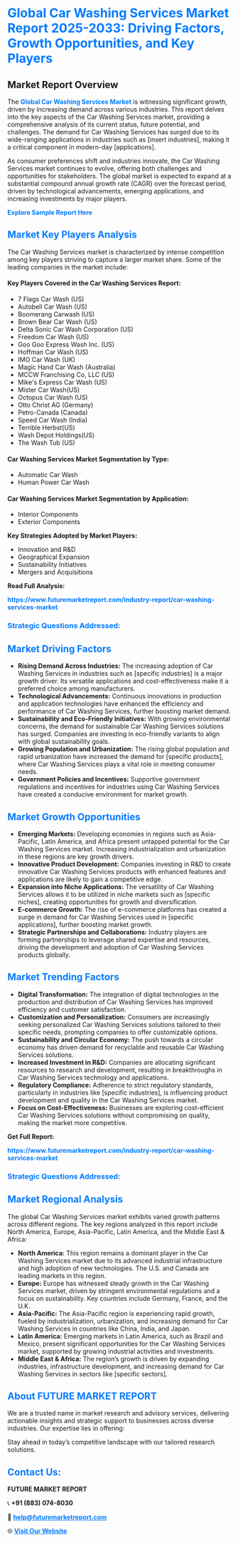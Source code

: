 <h1 style="color: #007BFF;">Global Car Washing Services Market Report 2025-2033: Driving Factors, Growth Opportunities, and Key Players</h1>

<section id="overview">
<h2>Market Report Overview</h2>
<p>The <a href="https://www.futuremarketreport.com/industry-report/car-washing-services-market" style="color: #007BFF; text-decoration: none;"><strong>Global Car Washing Services Market</strong></a> is witnessing significant growth, driven by increasing demand across various industries. This report delves into the key aspects of the Car Washing Services market, providing a comprehensive analysis of its current status, future potential, and challenges. The demand for Car Washing Services has surged due to its wide-ranging applications in industries such as [insert industries], making it a critical component in modern-day [applications].</p>
<p>As consumer preferences shift and industries innovate, the Car Washing Services market continues to evolve, offering both challenges and opportunities for stakeholders. The global market is expected to expand at a substantial compound annual growth rate (CAGR) over the forecast period, driven by technological advancements, emerging applications, and increasing investments by major players.</p>
</section>

<section id="overview">
<p><a href="https://www.futuremarketreport.com/request-sample/reportId=62589" style="color: #007BFF; text-decoration: none;"><strong>Explore Sample Report Here</strong></a></p>
</section>

<section id="key-players">
<h2 style="color: #007BFF;">Market Key Players Analysis</h2>
<p>The Car Washing Services market is characterized by intense competition among key players striving to capture a larger market share. Some of the leading companies in the market include:</p>
<h4>Key Players Covered in the Car Washing Services Report:</h4>
<ul><li>7 Flags Car Wash (US)</li><li>Autobell Car Wash (US)</li><li>Boomerang Carwash (US)</li><li>Brown Bear Car Wash (US)</li><li>Delta Sonic Car Wash Corporation (US)</li><li>Freedom Car Wash (US)</li><li>Goo Goo Express Wash Inc. (US)</li><li>Hoffman Car Wash (US)</li><li>IMO Car Wash (UK)</li><li>Magic Hand Car Wash (Australia)</li><li>MCCW Franchising Co, LLC (US)</li><li>Mike&#039;s Express Car Wash (US)</li><li>Mister Car Wash(US)</li><li>Octopus Car Wash (US)</li><li>Otto Christ AG (Germany)</li><li>Petro-Canada (Canada)</li><li>Speed Car Wash (India)</li><li>Terrible Herbst(US)</li><li>Wash Depot Holdings(US)</li><li>The Wash Tub (US)</li></ul>
<h4>Car Washing Services Market Segmentation by Type:</h4>
<ul><li>Automatic Car Wash</li><li>Human Power Car Wash</li></ul>

<h4>Car Washing Services Market Segmentation by Application:</h4>
<ul><li>Interior Components</li><li>Exterior Components</li></ul>
<p><strong>Key Strategies Adopted by Market Players:</strong></p>
<ul>
<li>Innovation and R&D</li>
<li>Geographical Expansion</li>
<li>Sustainability Initiatives</li>
<li>Mergers and Acquisitions</li>
</ul>
</section>

<section>
<p><strong>Read Full Analysis: </strong></p><a href="https://www.futuremarketreport.com/industry-report/car-washing-services-market" style="color: #007BFF; text-decoration: none;"><strong>https://www.futuremarketreport.com/industry-report/car-washing-services-market</strong></a>
<h3 style="color: #007BFF;">Strategic Questions Addressed:</h3>
</section>

<section id="driving-factors">
<h2 style="color: #007BFF;">Market Driving Factors</h2>
<ul>
<li><strong>Rising Demand Across Industries:</strong> The increasing adoption of Car Washing Services in industries such as [specific industries] is a major growth driver. Its versatile applications and cost-effectiveness make it a preferred choice among manufacturers.</li>
<li><strong>Technological Advancements:</strong> Continuous innovations in production and application technologies have enhanced the efficiency and performance of Car Washing Services, further boosting market demand.</li>
<li><strong>Sustainability and Eco-Friendly Initiatives:</strong> With growing environmental concerns, the demand for sustainable Car Washing Services solutions has surged. Companies are investing in eco-friendly variants to align with global sustainability goals.</li>
<li><strong>Growing Population and Urbanization:</strong> The rising global population and rapid urbanization have increased the demand for [specific products], where Car Washing Services plays a vital role in meeting consumer needs.</li>
<li><strong>Government Policies and Incentives:</strong> Supportive government regulations and incentives for industries using Car Washing Services have created a conducive environment for market growth.</li>
</ul>
</section>

<section id="growth-opportunities">
<h2 style="color: #007BFF;">Market Growth Opportunities</h2>
<ul>
<li><strong>Emerging Markets:</strong> Developing economies in regions such as Asia-Pacific, Latin America, and Africa present untapped potential for the Car Washing Services market. Increasing industrialization and urbanization in these regions are key growth drivers.</li>
<li><strong>Innovative Product Development:</strong> Companies investing in R&D to create innovative Car Washing Services products with enhanced features and applications are likely to gain a competitive edge.</li>
<li><strong>Expansion into Niche Applications:</strong> The versatility of Car Washing Services allows it to be utilized in niche markets such as [specific niches], creating opportunities for growth and diversification.</li>
<li><strong>E-commerce Growth:</strong> The rise of e-commerce platforms has created a surge in demand for Car Washing Services used in [specific applications], further boosting market growth.</li>
<li><strong>Strategic Partnerships and Collaborations:</strong> Industry players are forming partnerships to leverage shared expertise and resources, driving the development and adoption of Car Washing Services products globally.</li>
</ul>
</section>

<section id="trending-factors">
<h2 style="color: #007BFF;">Market Trending Factors</h2>
<ul>
<li><strong>Digital Transformation:</strong> The integration of digital technologies in the production and distribution of Car Washing Services has improved efficiency and customer satisfaction.</li>
<li><strong>Customization and Personalization:</strong> Consumers are increasingly seeking personalized Car Washing Services solutions tailored to their specific needs, prompting companies to offer customizable options.</li>
<li><strong>Sustainability and Circular Economy:</strong> The push towards a circular economy has driven demand for recyclable and reusable Car Washing Services solutions.</li>
<li><strong>Increased Investment in R&D:</strong> Companies are allocating significant resources to research and development, resulting in breakthroughs in Car Washing Services technology and applications.</li>
<li><strong>Regulatory Compliance:</strong> Adherence to strict regulatory standards, particularly in industries like [specific industries], is influencing product development and quality in the Car Washing Services market.</li>
<li><strong>Focus on Cost-Effectiveness:</strong> Businesses are exploring cost-efficient Car Washing Services solutions without compromising on quality, making the market more competitive.</li>
</ul>
</section>

<section>
<p><strong>Get Full Report: </strong></p><a href="https://www.futuremarketreport.com/industry-report/car-washing-services-market" style="color: #007BFF; text-decoration: none;"><strong>https://www.futuremarketreport.com/industry-report/car-washing-services-market</strong></a>
<h3 style="color: #007BFF;">Strategic Questions Addressed:</h3>
</section>


<section id="regional-analysis">
<h2 style="color: #007BFF;">Market Regional Analysis</h2>
<p>The global Car Washing Services market exhibits varied growth patterns across different regions. The key regions analyzed in this report include North America, Europe, Asia-Pacific, Latin America, and the Middle East & Africa:</p>
<ul>
<li><strong>North America:</strong> This region remains a dominant player in the Car Washing Services market due to its advanced industrial infrastructure and high adoption of new technologies. The U.S. and Canada are leading markets in this region.</li>
<li><strong>Europe:</strong> Europe has witnessed steady growth in the Car Washing Services market, driven by stringent environmental regulations and a focus on sustainability. Key countries include Germany, France, and the U.K.</li>
<li><strong>Asia-Pacific:</strong> The Asia-Pacific region is experiencing rapid growth, fueled by industrialization, urbanization, and increasing demand for Car Washing Services in countries like China, India, and Japan.</li>
<li><strong>Latin America:</strong> Emerging markets in Latin America, such as Brazil and Mexico, present significant opportunities for the Car Washing Services market, supported by growing industrial activities and investments.</li>
<li><strong>Middle East & Africa:</strong> The region’s growth is driven by expanding industries, infrastructure development, and increasing demand for Car Washing Services in sectors like [specific sectors].</li>
</ul>
</section>

<footer>
<h2 style="color: #007BFF;">About FUTURE MARKET REPORT</h2>
<p>We are a trusted name in market research and advisory services, delivering actionable insights and strategic support to businesses across diverse industries. Our expertise lies in offering:</p>

<p>Stay ahead in today’s competitive landscape with our tailored research solutions.</p>

<h2 style="color: #007BFF;">Contact Us:</h2>
<p><strong>FUTURE MARKET REPORT</strong></p>
<p>📞 <strong>+91 (883) 074-8030</strong></p>
<p>📧 <strong><a href="mailto:help@futuremarketreport.com" style="color: #007BFF;">help@futuremarketreport.com</a></strong></p>
<p>🌐 <strong><a href="https://www.futuremarketreport.com/" style="color: #007BFF;">Visit Our Website</a></strong></p>
</footer>